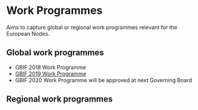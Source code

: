 # Work Programmes
Aims to capture global or regional work programmes relevant for the European Nodes.

## Global work programmes
* GBIF 2018 Work Programme
* [GBIF 2019 Work Programme](https://assets.ctfassets.net/uo17ejk9rkwj/3Ua4cMwNawso46kMGisICM/fcc5c802058a44ca64922d53c15f147d/GBIF-2019-Annual-Work-Programme-APPROVED.pdf)
* GBIF 2020 Work Programme will be approved at next Governing Board

## Regional work programmes
